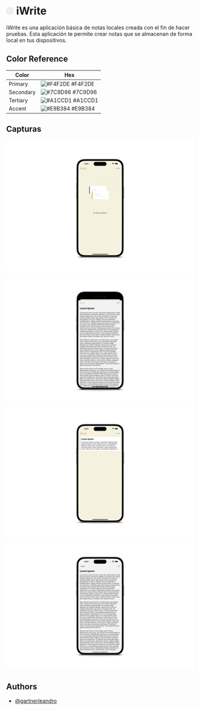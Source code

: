 
# <img src="./assets/icon.png" width="20px" alt="iWrite logo" style="margin= 0auto;"> iWrite

iWrite es una aplicación básica de notas locales creada con el fin de hacer pruebas. Esta aplicación te permite crear notas que se almacenan de forma local en tus dispositivos.


## Color Reference

| Color             | Hex                                                                |
| ----------------- | ------------------------------------------------------------------ |
| Primary | ![#F4F2DE](https://via.placeholder.com/10/F4F2DE?text=+) #F4F2DE |
| Secondary | ![#7C9D96](https://via.placeholder.com/10/7C9D96?text=+) #7C9D96 |
| Tertiary | ![#A1CCD1](https://via.placeholder.com/10/A1CCD1?text=+) #A1CCD1 |
| Accent | ![#E9B384](https://via.placeholder.com/10/E9B384?text=+) #E9B384 |


## Capturas

![Notes empty](./.github/screenshots/empty.png)
![Add note](./.github/screenshots/add.png)
![Notes list](./.github/screenshots/list.png)
![View note](./.github/screenshots/view.png)

## Authors

- [@gartnerleandro](https://www.github.com/gartnerleandro)

